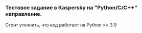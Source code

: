 ### Тестовое задание в Kaspersky на "Python/C/C++" направление.

Стоит уточнить, что код работает на Python >= 3.9
